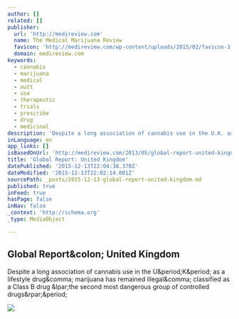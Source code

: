 ```yaml
---
author: []
related: []
publisher:
  url: 'http://medireview.com'
  name: The Medical Marijuana Review
  favicon: 'http://medireview.com/wp-content/uploads/2015/02/favicon-3.ico'
  domain: medireview.com
keywords:
  - cannabis
  - marijuana
  - medical
  - nutt
  - use
  - therapeutic
  - trials
  - prescribe
  - drug
  - medicinal
description: 'Despite a long association of cannabis use in the U.K. as a lifestyle drug, marijuana has remained illegal, classified as a Class B drug (the second most dangerous group of controlled drugs).'
inLanguage: en
app_links: []
isBasedOnUrl: 'http://medireview.com/2013/05/global-report-united-kingdom/'
title: 'Global Report: United Kingdom'
datePublished: '2015-12-13T22:04:38.370Z'
dateModified: '2015-12-13T22:02:14.001Z'
sourcePath: _posts/2015-12-13-global-report-united-kingdom.md
published: true
inFeed: true
hasPage: false
inNav: false
_context: 'http://schema.org'
_type: MediaObject

---
```

<article style=""><h1>Global Report&amp;colon; United Kingdom</h1><p>Despite a long association of cannabis use in the U&amp;period;K&amp;period; as a lifestyle drug&amp;comma; marijuana has remained illegal&amp;comma; classified as a Class B drug &amp;lpar;the second most dangerous group of controlled drugs&amp;rpar;&amp;period;</p><img src="http://medireview.com/wp-content/uploads/2013/05/Flag_of_the_United_Kingdom.png" /></article>